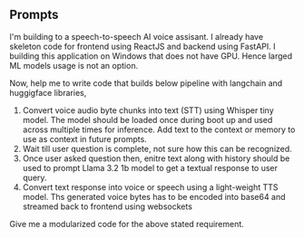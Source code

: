 












## Prompts


I'm building to a speech-to-speech AI voice assisant. I already have skeleton code for frontend using ReactJS and backend using FastAPI. I building this application on Windows that does not have GPU. Hence larged ML models usage is not an option.

Now, help me to write code that builds below pipeline with langchain and huggigface libraries,

1. Convert voice audio byte chunks into text (STT) using Whisper tiny model. The model should be loaded once during boot up and used across multiple times for inference. Add text to the context or memory to use as context in future prompts.
2. Wait till user question is complete, not sure how this can be recognized.
3. Once user asked question then, enitre text along with history should be used to prompt Llama 3.2 1b model to get a textual response to user query.
4. Convert text response into voice or speech using a light-weight TTS model. Ths generated voice bytes has to be encoded into base64 and streamed back to frontend using websockets

Give me a modularized code for the above stated requirement.